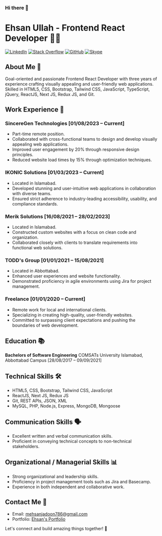 ### Hi there 👋
# Ehsan Ullah - Frontend React Developer 👨‍💻

[![LinkedIn](https://img.shields.io/badge/LinkedIn-Connect-blue)](https://www.linkedin.com/in/ehsan-ullah-57b72a156/)
[![Stack Overflow](https://img.shields.io/badge/Stack%20Overflow-Profile-orange)](https://stackoverflow.com/users/9044450/ehsan-ullah)
[![GitHub](https://img.shields.io/badge/GitHub-Profile-lightgrey)](https://github.com/imehsans)
[![Skype](https://img.shields.io/badge/Skype-Connect-blue)](https://join.skype.com/invite/sRWQk6Cai70f)

## About Me 🚀
Goal-oriented and passionate Frontend React Developer with three years of experience crafting visually appealing and user-friendly web applications. Skilled in HTML5, CSS, Bootstrap, Tailwind CSS, JavaScript, TypeScript, jQuery, ReactJS, Next JS, Redux JS, and Git.

## Work Experience 💼

### SincereGen Technologies [01/08/2023 – Current]
- Part-time remote position.
- Collaborated with cross-functional teams to design and develop visually appealing web applications.
- Improved user engagement by 20% through responsive design principles.
- Reduced website load times by 15% through optimization techniques.

### IKONIC Solutions [01/03/2023 – Current]
- Located in Islamabad.
- Developed stunning and user-intuitive web applications in collaboration with diverse teams.
- Ensured strict adherence to industry-leading accessibility, usability, and compliance standards.

### Merik Solutions [16/08/2021 – 28/02/2023]
- Located in Islamabad.
- Constructed custom websites with a focus on clean code and organization.
- Collaborated closely with clients to translate requirements into functional web solutions.

### TODD's Group [01/01/2021 – 15/08/2021]
- Located in Abbottabad.
- Enhanced user experiences and website functionality.
- Demonstrated proficiency in agile environments using Jira for project management.

### Freelance [01/01/2020 – Current]
- Remote work for local and international clients.
- Specializing in creating high-quality, user-friendly websites.
- Committed to surpassing client expectations and pushing the boundaries of web development.

## Education 📚

**Bachelors of Software Engineering**
COMSATs University Islamabad, Abbottabad Campus [28/08/2017 – 09/09/2021]

## Technical Skills 🛠️

- HTML5, CSS, Bootstrap, Tailwind CSS, JavaScript
- ReactJS, Next JS, Redux JS
- Git, REST APIs, JSON, XML
- MySQL, PHP, Node.js, Express, MongoDB, Mongoose

## Communication Skills 🗣️

- Excellent written and verbal communication skills.
- Proficient in conveying technical concepts to non-technical stakeholders.

## Organizational / Managerial Skills 📊

- Strong organizational and leadership skills.
- Proficiency in project management tools such as Jira and Basecamp.
- Experience in both independent and collaborative work.

## Contact Me 📧

- Email: mehsanjadoon786@gmail.com
- Portfolio: [Ehsan's Portfolio](https://ehsanportfoliosite.netlify.app/)

Let's connect and build amazing things together! 🚀
